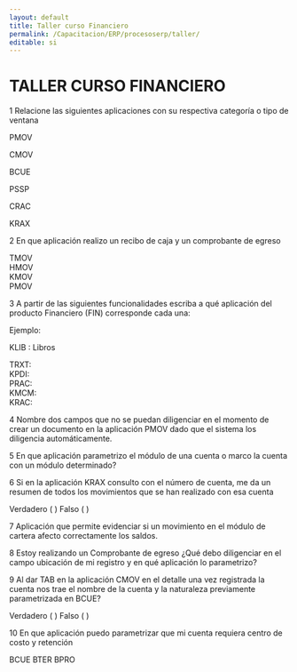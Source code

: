 ```yaml
---
layout: default
title: Taller curso Financiero
permalink: /Capacitacion/ERP/procesoserp/taller/
editable: si
---
```


# TALLER CURSO FINANCIERO


1   Relacione las siguientes aplicaciones con su respectiva categoría o tipo de ventana          

PMOV   

CMOV   

BCUE     

PSSP       

CRAC     

KRAX  

2  En que aplicación realizo un recibo de caja y un comprobante de egreso  

TMOV  
HMOV  
KMOV  
PMOV  

3  A partir de las siguientes funcionalidades escriba a qué aplicación del producto Financiero (FIN) corresponde cada una:  

Ejemplo:  

KLIB : Libros  

TRXT:  
KPDI:  
PRAC:  
KMCM:  
KRAC:  

4  Nombre dos campos que no se puedan diligenciar en el momento de crear un documento en la aplicación PMOV dado que el sistema los diligencia automáticamente.  

5  En que aplicación parametrizo el módulo de una cuenta o marco la cuenta con un módulo determinado?  

6   Si en la aplicación KRAX consulto con el número de cuenta, me da un resumen de todos los movimientos que se han realizado con esa cuenta  

Verdadero ( ) Falso ( )  

7  Aplicación que permite evidenciar si un movimiento en el módulo de cartera afecto correctamente los saldos.  

8  Estoy realizando un Comprobante de egreso ¿Qué debo diligenciar en el campo ubicación de mi registro y en qué aplicación lo parametrizo?  

9  Al dar TAB en la aplicación CMOV en el detalle una vez registrada la cuenta nos trae el nombre de la cuenta y la naturaleza previamente parametrizada en BCUE?  

Verdadero ( ) Falso ( )  

10  En que aplicación puedo parametrizar que mi cuenta requiera centro de costo y retención

BCUE
BTER
BPRO  






